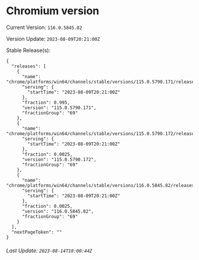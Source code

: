 # Chromium version

Current Version: `116.0.5845.82`

Version Update: `2023-08-09T20:21:00Z`

Stable Release(s):
```
{
  "releases": [
    {
      "name": "chrome/platforms/win64/channels/stable/versions/115.0.5790.171/releases/1691612460",
      "serving": {
        "startTime": "2023-08-09T20:21:00Z"
      },
      "fraction": 0.995,
      "version": "115.0.5790.171",
      "fractionGroup": "69"
    },
    {
      "name": "chrome/platforms/win64/channels/stable/versions/115.0.5790.172/releases/1691612460",
      "serving": {
        "startTime": "2023-08-09T20:21:00Z"
      },
      "fraction": 0.0025,
      "version": "115.0.5790.172",
      "fractionGroup": "69"
    },
    {
      "name": "chrome/platforms/win64/channels/stable/versions/116.0.5845.82/releases/1691612460",
      "serving": {
        "startTime": "2023-08-09T20:21:00Z"
      },
      "fraction": 0.0025,
      "version": "116.0.5845.82",
      "fractionGroup": "69"
    }
  ],
  "nextPageToken": ""
}
```

###### Last Update: `2023-08-14T18:00:44Z`
        
